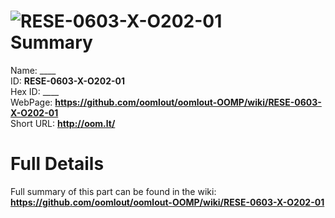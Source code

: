 
![RESE-0603-X-O202-01](https://github.com/oomlout/oomlout-OOMP/blob/master/parts/RESE-0603-X-O202-01/RESE-0603-X-O202-01_420.jpg)   
Summary
=================
  
Name: ____    
ID: __RESE-0603-X-O202-01__   
Hex ID: ____   
WebPage: __https://github.com/oomlout/oomlout-OOMP/wiki/RESE-0603-X-O202-01__   
Short URL: __http://oom.lt/__   

Full Details
==========================
Full summary of this part can be found in the wiki:   
__https://github.com/oomlout/oomlout-OOMP/wiki/RESE-0603-X-O202-01__    

